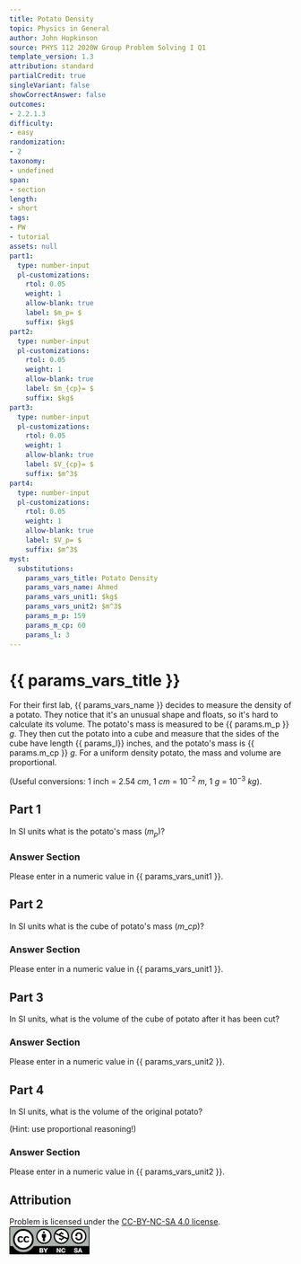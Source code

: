 ```yaml
---
title: Potato Density
topic: Physics in General
author: John Hopkinson
source: PHYS 112 2020W Group Problem Solving I Q1
template_version: 1.3
attribution: standard
partialCredit: true
singleVariant: false
showCorrectAnswer: false
outcomes:
- 2.2.1.3
difficulty:
- easy
randomization:
- 2
taxonomy:
- undefined
span:
- section
length:
- short
tags:
- PW
- tutorial
assets: null
part1:
  type: number-input
  pl-customizations:
    rtol: 0.05
    weight: 1
    allow-blank: true
    label: $m_p= $
    suffix: $kg$
part2:
  type: number-input
  pl-customizations:
    rtol: 0.05
    weight: 1
    allow-blank: true
    label: $m_{cp}= $
    suffix: $kg$
part3:
  type: number-input
  pl-customizations:
    rtol: 0.05
    weight: 1
    allow-blank: true
    label: $V_{cp}= $
    suffix: $m^3$
part4:
  type: number-input
  pl-customizations:
    rtol: 0.05
    weight: 1
    allow-blank: true
    label: $V_p= $
    suffix: $m^3$
myst:
  substitutions:
    params_vars_title: Potato Density
    params_vars_name: Ahmed
    params_vars_unit1: $kg$
    params_vars_unit2: $m^3$
    params_m_p: 159
    params_m_cp: 60
    params_l: 3
---
```

# {{ params_vars_title }}
For their first lab, {{ params_vars_name }} decides to measure the density of a potato.
They notice that it's an unusual shape and floats, so it's hard to calculate its volume.
The potato's mass is measured to be {{ params.m_p }} $g$.
They then cut the potato into a cube and measure that the sides of the cube have length {{ params_l}} inches, and the potato's mass is {{ params.m_cp }} $g$.
For a uniform density potato, the mass and volume are proportional.

(Useful conversions: 1 $\textrm{inch}$ = 2.54 $cm$, 1 $cm$ = $10^{-2}$ $m$, 1 $g$ = $10^{-3}$ $kg$).

## Part 1

In SI units what is the potato's mass ($m_p$)?

### Answer Section

Please enter in a numeric value in {{ params_vars_unit1 }}.

## Part 2

In SI units what is the cube of potato's mass ($m\_{cp}$)?

### Answer Section

Please enter in a numeric value in {{ params_vars_unit1 }}.

## Part 3

In SI units, what is the volume of the cube of potato after it has been cut?

### Answer Section

Please enter in a numeric value in {{ params_vars_unit2 }}.

## Part 4

In SI units, what is the volume of the original potato?

(Hint: use proportional reasoning!)

### Answer Section

Please enter in a numeric value in {{ params_vars_unit2 }}.

## Attribution

Problem is licensed under the [CC-BY-NC-SA 4.0 license](https://creativecommons.org/licenses/by-nc-sa/4.0/).<br> ![The Creative Commons 4.0 license requiring attribution-BY, non-commercial-NC, and share-alike-SA license.](https://raw.githubusercontent.com/firasm/bits/master/by-nc-sa.png)